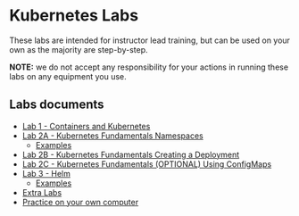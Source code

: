 # Kubernetes Labs

These labs are intended for instructor lead training, but can be used on your own as the majority are step-by-step.

**NOTE:** we do not accept any responsibility for your actions in running these labs on any equipment you use.

## Labs documents

- [Lab 1 - Containers and Kubernetes](Lab01.md)
- [Lab 2A - Kubernetes Fundamentals Namespaces](Lab02a.md)
  - [Examples](Lab02)
- [Lab 2B - Kubernetes Fundamentals Creating a Deployment](Lab02b.md)
- [Lab 2C - Kubernetes Fundamentals (OPTIONAL) Using ConfigMaps](Lab02c.md)
- [Lab 3 - Helm](Lab03.md)
  - [Examples](Lab03)
- [Extra Labs](MoreLabs.md)
- [Practice on your own computer](OnYourOwn.md)